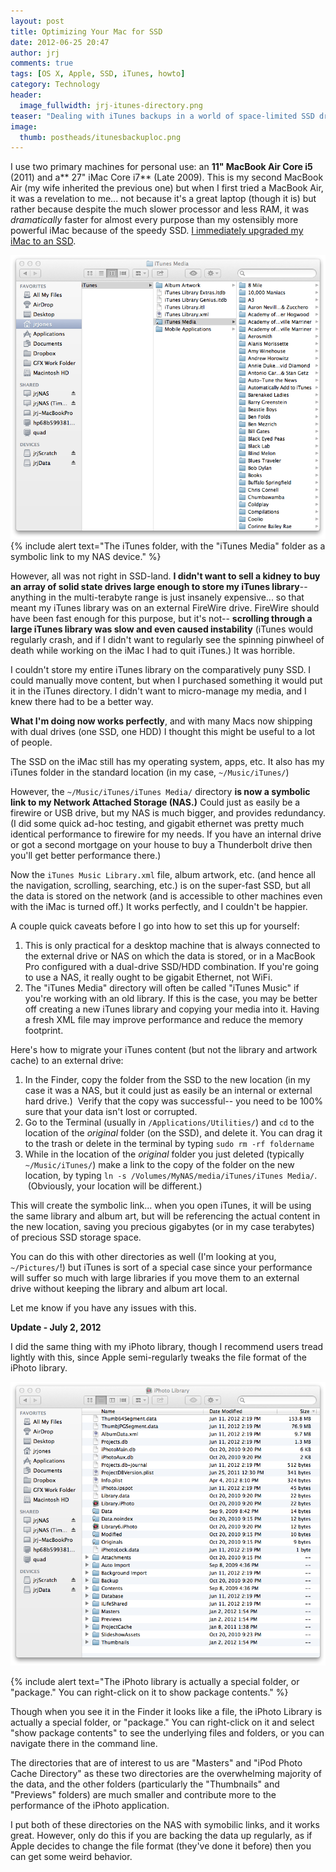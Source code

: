 ```yaml
---
layout: post
title: Optimizing Your Mac for SSD
date: 2012-06-25 20:47
author: jrj
comments: true
tags: [OS X, Apple, SSD, iTunes, howto]
category: Technology
header:
  image_fullwidth: jrj-itunes-directory.png
teaser: "Dealing with iTunes backups in a world of space-limited SSD drives..."
image: 
  thumb: postheads/itunesbackuploc.png
---
```

I use two primary machines for personal use: an **11" MacBook Air Core i5** (2011) and a** 27" iMac Core i7** (Late 2009). This is my second MacBook Air (my wife inherited the previous one) but when I first tried a MacBook Air, it was a revelation to me... not because it's a great laptop (though it is) but rather because despite the much slower processor and less RAM, it was *dramatically* faster for almost every purpose than my ostensibly more powerful iMac because of the speedy SSD. [I immediately upgraded my iMac to an SSD][1].

![iTunes folder screenshot](/images/postsupport/iTunesMedia.png)
{% include alert text="The iTunes folder, with the &quot;iTunes Media&quot; folder as a symbolic link to my NAS device." %}

However, all was not right in SSD-land. **I didn't want to sell a kidney to buy an array of solid state drives large enough to store my iTunes library**-- anything in the multi-terabyte range is just insanely expensive... so that meant my iTunes library was on an external FireWire drive. FireWire should have been fast enough for this purpose, but it's not-- **scrolling through a large iTunes library was slow and even caused instability** (iTunes would regularly crash, and if I didn't want to regularly see the spinning pinwheel of death while working on the iMac I had to quit iTunes.) It was horrible.

I couldn't store my entire iTunes library on the comparatively puny SSD. I could manually move content, but when I purchased something it would put it in the iTunes directory. I didn't want to micro-manage my media, and I knew there had to be a better way.

**What I'm doing now works perfectly**, and with many Macs now shipping with dual drives (one SSD, one HDD) I thought this might be useful to a lot of people.

The SSD on the iMac still has my operating system, apps, etc. It also has my iTunes folder in the standard location (in my case, `~/Music/iTunes/`)

However, the `~/Music/iTunes/iTunes Media/` directory **is now a symbolic link to my Network Attached Storage (NAS.)** Could just as easily be a firewire or USB drive, but my NAS is much bigger, and provides redundancy. (I did some quick ad-hoc testing, and gigabit ethernet was pretty much identical performance to firewire for my needs. If you have an internal drive or got a second mortgage on your house to buy a Thunderbolt drive then you'll get better performance there.)

Now the `iTunes Music Library.xml` file, album artwork, etc. (and hence all the navigation, scrolling, searching, etc.) is on the super-fast SSD, but all the data is stored on the network (and is accessible to other machines even with the iMac is turned off.) It works perfectly, and I couldn't be happier.

A couple quick caveats before I go into how to set this up for yourself:

  1. This is only practical for a desktop machine that is always connected to the external drive or NAS on which the data is stored, or in a MacBook Pro configured with a dual-drive SSD/HDD combination. If you're going to use a NAS, it really ought to be gigabit Ethernet, not WiFi.
  2. The "iTunes Media" directory will often be called "iTunes Music" if you're working with an old library. If this is the case, you may be better off creating a new iTunes library and copying your media into it. Having a fresh XML file may improve performance and reduce the memory footprint.

Here's how to migrate your iTunes content (but not the library and artwork cache) to an external drive:

  1. In the Finder, copy the folder from the SSD to the new location (in my case it was a NAS, but it could just as easily be an internal or external hard drive.)  Verify that the copy was successful-- you need to be 100% sure that your data isn't lost or corrupted.
  2. Go to the Terminal (usually in `/Applications/Utilities/`) and `cd` to the location of the *original* folder (on the SSD), and delete it. You can drag it to the trash or delete in the terminal by typing `sudo rm -rf foldername`
  3. While in the location of the *original* folder you just deleted (typically `~/Music/iTunes/`) make a link to the copy of the folder on the new location, by typing `ln -s /Volumes/MyNAS/media/iTunes/iTunes Media/`.  (Obviously, your location will be different.)

This will create the symbolic link... when you open iTunes, it will be using the same library and album art, but will be referencing the actual content in the new location, saving you precious gigabytes (or in my case terabytes) of precious SSD storage space.

You can do this with other directories as well (I'm looking at you, `~/Pictures/`!) but iTunes is sort of a special case since your performance will suffer so much with large libraries if you move them to an external drive without keeping the library and album art local.

Let me know if you have any issues with this.

**Update - July 2, 2012**

I did the same thing with my iPhoto library, though I recommend users tread lightly with this, since Apple semi-regularly tweaks the file format of the iPhoto library.

![iPhoto Library package in Finder](/images/postsupport/iPhotoLibrary.png)

{% include alert text="The iPhoto library is actually a special folder, or &quot;package.&quot; You can right-click on it to show package contents." %}

Though when you see it in the Finder it looks like a file, the iPhoto Library is actually a special folder, or "package." You can right-click on it and select "show package contents" to see the underlying files and folders, or you can navigate there in the command line.

The directories that are of interest to us are "Masters" and "iPod Photo Cache Directory" as these two directories are the overwhelming majority of the data, and the other folders (particularly the "Thumbnails" and "Previews" folders) are much smaller and contribute more to the performance of the iPhoto application.

I put both of these directories on the NAS with symobilic links, and it works great. However, only do this if you are backing the data up regularly, as if Apple decides to change the file format (they've done it before) then you can get some weird behavior.

[1]: http://blog.jrj.org/2011/02/26/solid-state-drives-cannot-be-securely-erased-who-cares/